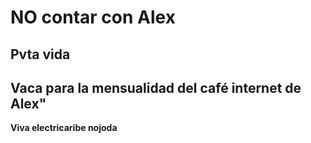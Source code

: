 # NO contar con Alex
## Pvta vida
## Vaca para la mensualidad del café internet de Alex"
__Viva electricaribe nojoda__
